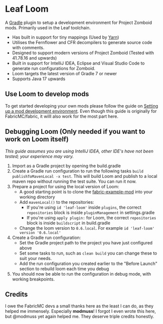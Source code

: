 # Leaf Loom

A [Gradle](https://gradle.org/) plugin to setup a development environment for Project Zomboid mods. Primarily used in
the Leaf toolchain.

* Has built in support for tiny mappings (Used by [Yarn](https://github.com/aoqia194/leaf-yarn))
* Utilises the Fernflower and CFR decompilers to generate source code with comments.
* Designed to support modern versions of Project Zomboid (Tested with 41.78.16 and upwards)
* Built in support for IntelliJ IDEA, Eclipse and Visual Studio Code to generate run configurations for Zomboid.
* Loom targets the latest version of Gradle 7 or newer
* Supports Java 17 upwards

## Use Loom to develop mods

To get started developing your own mods please follow the guide
on [Setting up a mod development environment](https://fabricmc.net/wiki/tutorial:setup). Even though this guide is
originally for FabricMC/fabric, it willl also work for the most part here.

## Debugging Loom (Only needed if you want to work on Loom itself)

_This guide assumes you are using IntelliJ IDEA, other IDE's have not been tested; your experience may vary._

1. Import as a Gradle project by opening the build.gradle
2. Create a Gradle run configuration to run the following tasks `build publishToMavenLocal -x test`. This will build
   Loom and publish to a local maven repo without running the test suite. You can run it now.
3. Prepare a project for using the local version of Loom:
    * A good starting point is to clone the [fabric-example-mod](https://github.com/FabricMC/fabric-example-mod) into
      your working directory
    * Add `mavenLocal()` to the repositories:
        * If you're using `id 'leaf-loom'` inside `plugins`, the correct `repositories` block is
          inside `pluginManagement` in settings.gradle
        * If you're using `apply plugin:` for Loom, the correct `repositories` block is inside `buildscript` in
          build.gradle
    * Change the loom version to `0.6.local`. For example `id 'leaf-loom' version '0.6.local'`
4. Create a Gradle run configuration:
    * Set the Gradle project path to the project you have just configured above
    * Set some tasks to run, such as `clean build` you can change these to suit your needs.
    * Add the run configuration you created earlier to the "Before Launch" section to rebuild loom each time you debug
5. You should now be able to run the configuration in debug mode, with working breakpoints.

## Credits

I owe the FabricMC devs a small thanks here as the least I can do, as they helped me immensely.
Especially **modmuss**! I forgot I even wrote this here, but @modmuss yet again helped me. They deserve triple credits honestly.
